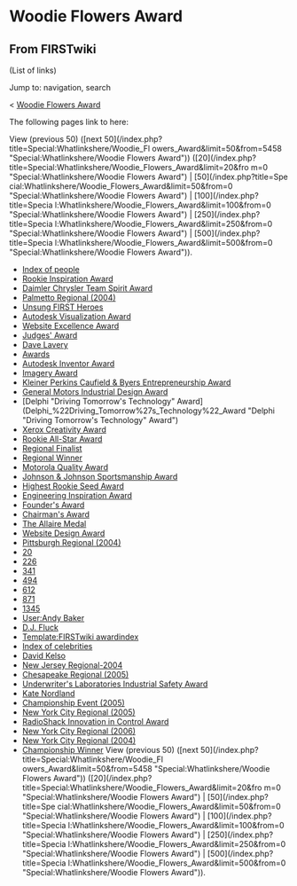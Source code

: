 # Woodie Flowers Award

## From FIRSTwiki

(List of links)

Jump to: navigation, search

< [Woodie Flowers Award](/index.php?title=Woodie_Flowers_Award&redirect=no "Woodie Flowers Award")

The following pages link to here:

View (previous 50) ([next 50](/index.php?title=Special:Whatlinkshere/Woodie_Fl
owers_Award&limit=50&from=5458 "Special:Whatlinkshere/Woodie Flowers Award")) ([20](/index.php?title=Special:Whatlinkshere/Woodie_Flowers_Award&limit=20&fro
m=0 "Special:Whatlinkshere/Woodie Flowers Award") | [50](/index.php?title=Spe
cial:Whatlinkshere/Woodie_Flowers_Award&limit=50&from=0 "Special:Whatlinkshere/Woodie Flowers Award") | [100](/index.php?title=Specia
l:Whatlinkshere/Woodie_Flowers_Award&limit=100&from=0 "Special:Whatlinkshere/Woodie Flowers Award") | [250](/index.php?title=Specia
l:Whatlinkshere/Woodie_Flowers_Award&limit=250&from=0 "Special:Whatlinkshere/Woodie Flowers Award") | [500](/index.php?title=Specia
l:Whatlinkshere/Woodie_Flowers_Award&limit=500&from=0 "Special:Whatlinkshere/Woodie Flowers Award")).

- [Index of people](Index_of_people "Index of people")
- [Rookie Inspiration Award](Rookie_Inspiration_Award "Rookie Inspiration Award")
- [Daimler Chrysler Team Spirit Award](Daimler_Chrysler_Team_Spirit_Award "Daimler Chrysler Team Spirit Award")
- [Palmetto Regional (2004)](Palmetto_Regional_%282004%29 "Palmetto Regional \(2004\)")
- [Unsung FIRST Heroes](Unsung_FIRST_Heroes "Unsung FIRST Heroes")
- [Autodesk Visualization Award](Autodesk_Visualization_Award "Autodesk Visualization Award")
- [Website Excellence Award](Website_Excellence_Award "Website Excellence Award")
- [Judges' Award](Judges%27_Award "Judges' Award")
- [Dave Lavery](Dave_Lavery "Dave Lavery")
- [Awards](Awards "Awards")
- [Autodesk Inventor Award](Autodesk_Inventor_Award "Autodesk Inventor Award")
- [Imagery Award](Imagery_Award "Imagery Award")
- [Kleiner Perkins Caufield & Byers Entrepreneurship Award](Kleiner_Perkins_Caufield_%26_Byers_Entrepreneurship_Award "Kleiner Perkins Caufield & Byers Entrepreneurship Award")
- [General Motors Industrial Design Award](General_Motors_Industrial_Design_Award "General Motors Industrial Design Award")
- [Delphi "Driving Tomorrow's Technology" Award](Delphi_%22Driving_Tomorrow%27s_Technology%22_Award "Delphi "Driving Tomorrow's Technology" Award")
- [Xerox Creativity Award](Xerox_Creativity_Award "Xerox Creativity Award")
- [Rookie All-Star Award](Rookie_All-Star_Award "Rookie All-Star Award")
- [Regional Finalist](Regional_Finalist "Regional Finalist")
- [Regional Winner](Regional_Winner "Regional Winner")
- [Motorola Quality Award](Motorola_Quality_Award "Motorola Quality Award")
- [Johnson & Johnson Sportsmanship Award](Johnson_%26_Johnson_Sportsmanship_Award "Johnson & Johnson Sportsmanship Award")
- [Highest Rookie Seed Award](Highest_Rookie_Seed_Award "Highest Rookie Seed Award")
- [Engineering Inspiration Award](Engineering_Inspiration_Award "Engineering Inspiration Award")
- [Founder's Award](Founder%27s_Award "Founder's Award")
- [Chairman's Award](Chairman%27s_Award "Chairman's Award")
- [The Allaire Medal](The_Allaire_Medal "The Allaire Medal")
- [Website Design Award](Website_Design_Award "Website Design Award")
- [Pittsburgh Regional (2004)](Pittsburgh_Regional_%282004%29 "Pittsburgh Regional \(2004\)")
- [20](20 "20")
- [226](226 "226")
- [341](341 "341")
- [494](494 "494")
- [612](612 "612")
- [871](871 "871")
- [1345](1345 "1345")
- [User:Andy Baker](User:Andy_Baker "User:Andy Baker")
- [D.J. Fluck](D.J._Fluck "D.J. Fluck")
- [Template:FIRSTwiki awardindex](Template:FIRSTwiki_awardindex "Template:FIRSTwiki awardindex")
- [Index of celebrities](Index_of_celebrities "Index of celebrities")
- [David Kelso](David_Kelso "David Kelso")
- [New Jersey Regional-2004](New_Jersey_Regional-2004 "New Jersey Regional-2004")
- [Chesapeake Regional (2005)](Chesapeake_Regional_%282005%29 "Chesapeake Regional \(2005\)")
- [Underwriter's Laboratories Industrial Safety Award](Underwriter%27s_Laboratories_Industrial_Safety_Award "Underwriter's Laboratories Industrial Safety Award")
- [Kate Nordland](Kate_Nordland "Kate Nordland")
- [Championship Event (2005)](Championship_Event_%282005%29 "Championship Event \(2005\)")
- [New York City Regional (2005)](New_York_City_Regional_%282005%29 "New York City Regional \(2005\)")
- [RadioShack Innovation in Control Award](RadioShack_Innovation_in_Control_Award "RadioShack Innovation in Control Award")
- [New York City Regional (2006)](New_York_City_Regional_%282006%29 "New York City Regional \(2006\)")
- [New York City Regional (2004)](New_York_City_Regional_%282004%29 "New York City Regional \(2004\)")
- [Championship Winner](Championship_Winner "Championship Winner") View (previous 50) ([next 50](/index.php?title=Special:Whatlinkshere/Woodie_Fl
  owers_Award&limit=50&from=5458 "Special:Whatlinkshere/Woodie Flowers Award")) ([20](/index.php?title=Special:Whatlinkshere/Woodie_Flowers_Award&limit=20&fro
  m=0 "Special:Whatlinkshere/Woodie Flowers Award") | [50](/index.php?title=Spe
  cial:Whatlinkshere/Woodie_Flowers_Award&limit=50&from=0 "Special:Whatlinkshere/Woodie Flowers Award") | [100](/index.php?title=Specia
  l:Whatlinkshere/Woodie_Flowers_Award&limit=100&from=0 "Special:Whatlinkshere/Woodie Flowers Award") | [250](/index.php?title=Specia
  l:Whatlinkshere/Woodie_Flowers_Award&limit=250&from=0 "Special:Whatlinkshere/Woodie Flowers Award") | [500](/index.php?title=Specia
  l:Whatlinkshere/Woodie_Flowers_Award&limit=500&from=0 "Special:Whatlinkshere/Woodie Flowers Award")).
